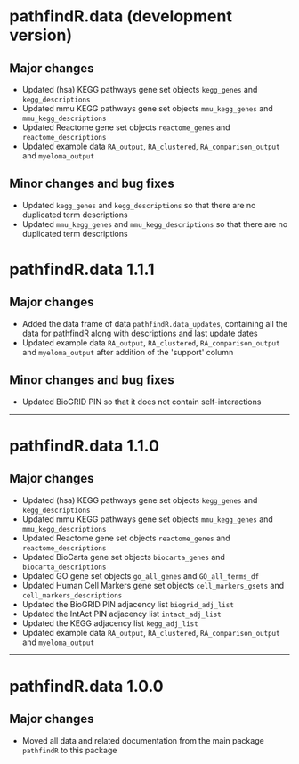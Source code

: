 # pathfindR.data (development version)

## Major changes
- Updated (hsa) KEGG pathways gene set objects `kegg_genes` and `kegg_descriptions`
- Updated mmu KEGG pathways gene set objects `mmu_kegg_genes` and `mmu_kegg_descriptions`
- Updated Reactome gene set objects `reactome_genes` and `reactome_descriptions`
- Updated example data `RA_output`, `RA_clustered`, `RA_comparison_output` and `myeloma_output`

## Minor changes and bug fixes
- Updated `kegg_genes` and `kegg_descriptions` so that there are no duplicated term descriptions
- Updated `mmu_kegg_genes` and `mmu_kegg_descriptions` so that there are no duplicated term descriptions

# pathfindR.data 1.1.1

## Major changes
- Added the data frame of data `pathfindR.data_updates`, containing all the data for pathfindR along with descriptions and last update dates
- Updated example data `RA_output`, `RA_clustered`, `RA_comparison_output` and `myeloma_output` after addition of the 'support' column

## Minor changes and bug fixes
- Updated BioGRID PIN so that it does not contain self-interactions

***

# pathfindR.data 1.1.0

## Major changes
- Updated (hsa) KEGG pathways gene set objects `kegg_genes` and `kegg_descriptions`
- Updated mmu KEGG pathways gene set objects `mmu_kegg_genes` and `mmu_kegg_descriptions`
- Updated Reactome gene set objects `reactome_genes` and `reactome_descriptions`
- Updated BioCarta gene set objects `biocarta_genes` and `biocarta_descriptions`
- Updated GO gene set objects `go_all_genes` and `GO_all_terms_df`
- Updated Human Cell Markers gene set objects `cell_markers_gsets` and `cell_markers_descriptions`
- Updated the BioGRID PIN adjacency list `biogrid_adj_list`
- Updated the IntAct PIN adjacency list `intact_adj_list`
- Updated the KEGG adjacency list `kegg_adj_list`
- Updated example data `RA_output`, `RA_clustered`, `RA_comparison_output` and `myeloma_output`

***

# pathfindR.data 1.0.0

## Major changes
- Moved all data and related documentation from the main package `pathfindR` to this package
